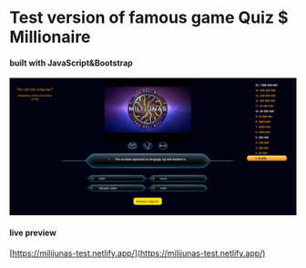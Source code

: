 # Test version of famous game Quiz $ Millionaire

#### built with JavaScript&Bootstrap

![Site landing page](https://github.com/Marushy/milijunas/blob/master/img/mil.PNG)

#### live preview

[https://milijunas-test.netlify.app/](https://milijunas-test.netlify.app/)
